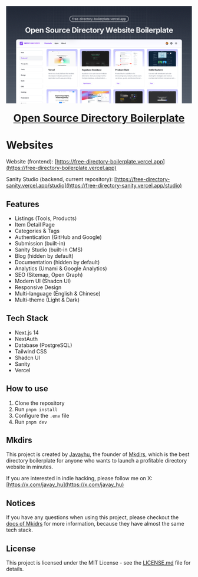 <a href="https://free-directory-boilerplate.vercel.app">
  <img alt="Free Directory Boilerplate" src="images/og.png">
  <h1 align="center" style="margin-top: 20px;">Open Source Directory Boilerplate</h1>
</a>

# Websites

Website (frontend): [https://free-directory-boilerplate.vercel.app](https://free-directory-boilerplate.vercel.app)

Sanity Studio (backend, current repository): [https://free-directory-sanity.vercel.app/studio](https://free-directory-sanity.vercel.app/studio)

## Features

- Listings (Tools, Products)
- Item Detail Page
- Categories & Tags
- Authentication (GitHub and Google)
- Submission (built-in)
- Sanity Studio (built-in CMS)
- Blog (hidden by default)
- Documentation (hidden by default)
- Analytics (Umami & Google Analytics)
- SEO (Sitemap, Open Graph)
- Modern UI (Shadcn UI)
- Responsive Design
- Multi-language (English & Chinese)
- Multi-theme (Light & Dark)


## Tech Stack

- Next.js 14
- NextAuth
- Database (PostgreSQL)
- Tailwind CSS
- Shadcn UI
- Sanity
- Vercel

## How to use

1. Clone the repository
2. Run `pnpm install`
3. Configure the `.env` file
4. Run `pnpm dev`

## Mkdirs

This project is created by [Javayhu](https://x.com/javay_hu), the founder of [Mkdirs](https://mkdirs.com), which is the best directory boilerplate for anyone who wants to launch a profitable directory website in minutes.

If you are interested in indie hacking, please follow me on X: [https://x.com/javay_hu](https://x.com/javay_hu)

## Notices

If you have any questions when using this project, please checkout the [docs of Mkidrs](https://docs.mkdirs.com) for more information, because they have almost the same tech stack.

## License

This project is licensed under the MIT License - see the [LICENSE.md](LICENSE.md) file for details.
